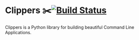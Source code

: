 # Clippers ✂️[![Build Status](https://travis-ci.org/zrluety/clippers.svg?branch=master)](https://travis-ci.org/zrluety/clippers)

Clippers is a Python library for building beautiful Command Line Applications.
